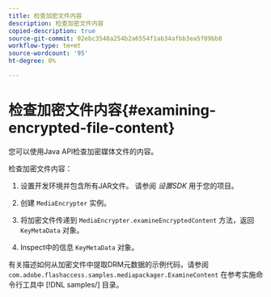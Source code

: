 ```yaml
---
title: 检查加密文件内容
description: 检查加密文件内容
copied-description: true
source-git-commit: 02ebc3548a254b2a6554f1ab34afbb3ea5f09bb8
workflow-type: tm+mt
source-wordcount: '95'
ht-degree: 0%

---
```


# 检查加密文件内容{#examining-encrypted-file-content}

您可以使用Java API检查加密媒体文件的内容。

检查加密文件内容：

1. 设置开发环境并包含所有JAR文件。 请参阅 *设置SDK* 用于您的项目。
1. 创建 `MediaEncrypter` 实例。
1. 将加密文件传递到 `MediaEncrypter.examineEncryptedContent` 方法，返回 `KeyMetaData` 对象。

1. Inspect中的信息 `KeyMetaData` 对象。

有关描述如何从加密文件中提取DRM元数据的示例代码，请参阅 `com.adobe.flashaccess.samples.mediapackager.ExamineContent` 在参考实施命令行工具中 [!DNL samples/] 目录。
